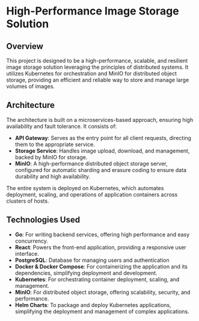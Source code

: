 # High-Performance Image Storage Solution

## Overview

This project is designed to be a high-performance, scalable, and resilient image storage solution leveraging the principles of distributed systems. It utilizes Kubernetes for orchestration and MinIO for distributed object storage, providing an efficient and reliable way to store and manage large volumes of images.

## Architecture

The architecture is built on a microservices-based approach, ensuring high availability and fault tolerance. It consists of:

- **API Gateway**: Serves as the entry point for all client requests, directing them to the appropriate service.
- **Storage Service**: Handles image upload, download, and management, backed by MinIO for storage.
- **MinIO**: A high-performance distributed object storage server, configured for automatic sharding and erasure coding to ensure data durability and high availability.

The entire system is deployed on Kubernetes, which automates deployment, scaling, and operations of application containers across clusters of hosts.

## Technologies Used

- **Go**: For writing backend services, offering high performance and easy concurrency.
- **React**: Powers the front-end application, providing a responsive user interface.
- **PostgreSQL**: Database for managing users and authentication
- **Docker & Docker Compose**: For containerizing the application and its dependencies, simplifying deployment and development.
- **Kubernetes**: For orchestrating container deployment, scaling, and management.
- **MinIO**: For distributed object storage, offering scalability, security, and performance.
- **Helm Charts**: To package and deploy Kubernetes applications, simplifying the deployment and management of complex applications.
